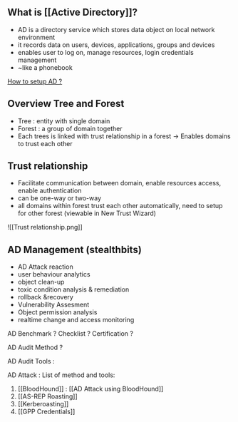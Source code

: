 ## What is [[Active Directory]]?
- AD is a directory service which stores data object on local network environment
- it records data on users, devices, applications, groups and devices
- enables user to log on, manage resources, login credentials management
- ~like a phonebook

[How to setup AD ? ](https://www.comparitech.com/net-admin/active-directory-step-by-step-tutorial/)

## Overview Tree and Forest
- Tree : entity with single domain
- Forest : a group of domain together
- Each trees is linked with trust relationship in a forest -> Enables domains to trust each other

## Trust relationship
- Facilitate communication between domain, enable resources access, enable authentication 
- can be one-way or two-way
- all domains within forest trust each other automatically, need to setup for other forest (viewable in New Trust Wizard)

![[Trust relationship.png]]


## AD Management (stealthbits)
- AD Attack reaction
- user behaviour analytics
- object clean-up
- toxic condition analysis & remediation
- rollback &recovery
- Vulnerability Assesment
- Object permission analysis
- realtime change and access monitoring

AD Benchmark ?
Checklist ?
Certification ?

AD Audit Method ?

AD Audit Tools :


AD Attack :
List of method and tools:
1. [[BloodHound]] : [[AD Attack using BloodHound]]
2. [[AS-REP Roasting]]
3. [[Kerberoasting]]
4. [[GPP Credentials]]